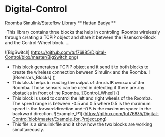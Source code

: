 # Digital-Control
Roomba Simulink/Stateflow Library
** Hattan Badya **

-This library contains three blocks that help in controling iRoomba wirelessly through creating a TCPIP object and share it between the IRsensors-Block and the Control-Wheel block.
...

![BigSwitch] (https://github.com/tuf76885/Digital-Control/blob/master/BigSwitch.png)
- This block generates a TCPIP object and it send it to both blocks to create the wireless connection between Simulink and the Roomba.
![IRsensors_Blocks] ()
- This block helps in reading the output of the six IR sensors of the Roomba. Those sensors can be used in detecting if there are any obstacles in front of the Roomba.
![Control_Wheel] ()
- This block is used to control the left and right wheels of the Roomba. The speed range is between -0.5 and 0.5 where 0.5 is the maximum speed in the forward direction and -0.5 is the maximum speed in the backward direction.
![Example_P1] (https://github.com/tuf76885/Digital-Control/blob/master/Example_for_Project.png)
- This file is a simulink file and it show how the two blocks are working simultaneously. 

